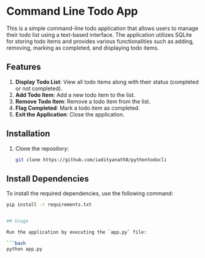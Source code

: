 # Command Line Todo App

This is a simple command-line todo application that allows users to manage their todo list using a text-based interface. The application utilizes SQLite for storing todo items and provides various functionalities such as adding, removing, marking as completed, and displaying todo items.

## Features

1. **Display Todo List**: View all todo items along with their status (completed or not completed).
2. **Add Todo Item**: Add a new todo item to the list.
3. **Remove Todo Item**: Remove a todo item from the list.
4. **Flag Completed**: Mark a todo item as completed.
5. **Exit the Application**: Close the application.

## Installation

1. Clone the repository:

   ```bash
   git clone https://github.com/iadityanath8/pythontodocli


## Install Dependencies

To install the required dependencies, use the following command:

```bash
pip install -r requirements.txt


## Usage

Run the application by executing the `app.py` file:

```bash
python app.py
